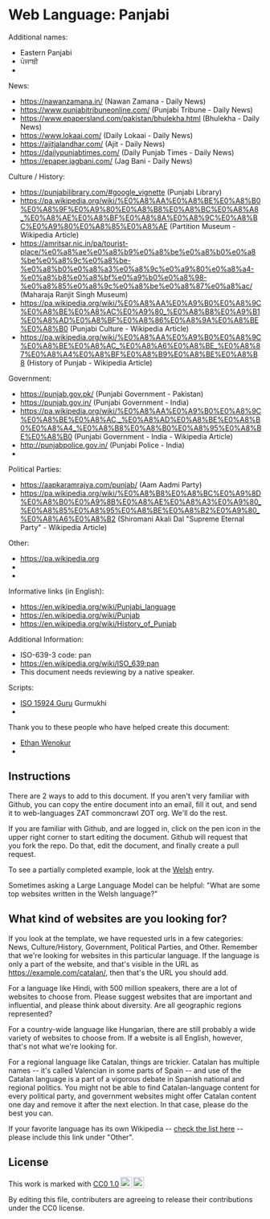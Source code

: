 # Web Language: Panjabi

Additional names:
- Eastern Panjabi
- ਪੰਜਾਬੀ
- 

News:
- https://nawanzamana.in/ (Nawan Zamana - Daily News)
- https://www.punjabitribuneonline.com/ (Punjabi Tribune - Daily News)
- https://www.epapersland.com/pakistan/bhulekha.html (Bhulekha - Daily News)
- https://www.lokaai.com/ (Daily Lokaai - Daily News)
- https://ajitjalandhar.com/ (Ajit - Daily News)
- https://dailypunjabtimes.com/ (Daily Punjab Times - Daily News)
- https://epaper.jagbani.com/ (Jag Bani - Daily News)

Culture / History:
- https://punjabilibrary.com/#google_vignette (Punjabi Library)
- https://pa.wikipedia.org/wiki/%E0%A8%AA%E0%A8%BE%E0%A8%B0%E0%A8%9F%E0%A9%80%E0%A8%B8%E0%A8%BC%E0%A8%A8_%E0%A8%AE%E0%A8%BF%E0%A8%8A%E0%A8%9C%E0%A8%BC%E0%A9%80%E0%A8%85%E0%A8%AE (Partition Museum - Wikipedia Article)
- https://amritsar.nic.in/pa/tourist-place/%e0%a8%ae%e0%a8%b9%e0%a8%be%e0%a8%b0%e0%a8%be%e0%a8%9c%e0%a8%be-%e0%a8%b0%e0%a8%a3%e0%a8%9c%e0%a9%80%e0%a8%a4-%e0%a8%b8%e0%a8%bf%e0%a9%b0%e0%a8%98-%e0%a8%85%e0%a8%9c%e0%a8%be%e0%a8%87%e0%a8%ac/ (Maharaja Ranjit Singh Museum)
- https://pa.wikipedia.org/wiki/%E0%A8%AA%E0%A9%B0%E0%A8%9C%E0%A8%BE%E0%A8%AC%E0%A9%80_%E0%A8%B8%E0%A9%B1%E0%A8%AD%E0%A8%BF%E0%A8%86%E0%A8%9A%E0%A8%BE%E0%A8%B0 (Punjabi Culture - Wikipedia Article)
- https://pa.wikipedia.org/wiki/%E0%A8%AA%E0%A9%B0%E0%A8%9C%E0%A8%BE%E0%A8%AC_%E0%A8%A6%E0%A8%BE_%E0%A8%87%E0%A8%A4%E0%A8%BF%E0%A8%B9%E0%A8%BE%E0%A8%B8 (History of Punjab - Wikipedia Article)

Government:
- https://punjab.gov.pk/ (Punjabi Government - Pakistan)
- https://punjab.gov.in/ (Punjabi Government - India)
- https://pa.wikipedia.org/wiki/%E0%A8%AA%E0%A9%B0%E0%A8%9C%E0%A8%BE%E0%A8%AC,_%E0%A8%AD%E0%A8%BE%E0%A8%B0%E0%A8%A4_%E0%A8%B8%E0%A8%B0%E0%A8%95%E0%A8%BE%E0%A8%B0 (Punjabi Government - India - Wikipedia Article)
- http://punjabpolice.gov.in/ (Punjabi Police - India)
- 

Political Parties:
- https://aapkaramrajya.com/punjab/ (Aam Aadmi Party)
- https://pa.wikipedia.org/wiki/%E0%A8%B8%E0%A8%BC%E0%A9%8D%E0%A8%B0%E0%A9%8B%E0%A8%AE%E0%A8%A3%E0%A9%80_%E0%A8%85%E0%A8%95%E0%A8%BE%E0%A8%B2%E0%A9%80_%E0%A8%A6%E0%A8%B2 (Shiromani Akali Dal "Supreme Eternal Party" - Wikipedia Article)

Other:
- https://pa.wikipedia.org
- 
- 

Informative links (in English):
- https://en.wikipedia.org/wiki/Punjabi_language
- https://en.wikipedia.org/wiki/Punjab
- https://en.wikipedia.org/wiki/History_of_Punjab

Additional Information:
- ISO-639-3 code: pan
- https://en.wikipedia.org/wiki/ISO_639:pan
- This document needs reviewing by a native speaker.


Scripts:
- <a href="https://en.wikipedia.org/wiki/ISO_15924">ISO 15924 Guru</a> Gurmukhi
- 

Thank you to these people who have helped create this document:
- [Ethan Wenokur](https://github.com/e-Winnie)
- 

## Instructions

There are 2 ways to add to this document. If you aren't very familiar
with Github, you can copy the entire document into an email, fill it
out, and send it to web-languages ZAT commoncrawl ZOT org. We'll do the rest.

If you are familiar with Github, and are logged in, click on the pen
icon in the upper right corner to start editing the document.
Github will request that you fork the repo. Do that, edit the
document, and finally create a pull request.

To see a partially completed example, look at the
[Welsh](../living/welsh.md) entry.

Sometimes asking a Large Language Model can be helpful: "What are some
top websites written in the Welsh language?"

## What kind of websites are you looking for?

If you look at the template, we have requested urls in a few
categories: News, Culture/History, Government, Political Parties, and
Other. Remember that we're looking for websites in this particular
language. If the language is only a part of the website, and that's
visible in the URL as https://example.com/catalan/, then that's the
URL you should add.

For a language like Hindi, with 500 million speakers, there are a lot
of websites to choose from. Please suggest websites that are important
and influential, and please think about diversity. Are all geographic
regions represented?

For a country-wide language like Hungarian, there are still probably a
wide variety of websites to choose from. If a website is all English,
however, that's not what we're looking for.

For a regional language like Catalan, things are trickier. Catalan has
multiple names -- it's called Valencian in some parts of Spain -- and
use of the Catalan language is a part of a vigorous debate in Spanish
national and regional politics. You might not be able to find
Catalan-language content for every political party, and government
websites might offer Catalan content one day and remove it after
the next election. In that case, please do the best you can.

If your favorite language has its own Wikipedia -- [check the list here](https://en.wikipedia.org/wiki/List_of_Wikipedias) --
please include this link under "Other".

## License

<p xmlns:cc="http://creativecommons.org/ns#" >This work is marked with <a href="https://creativecommons.org/publicdomain/zero/1.0/?ref=chooser-v1" target="_blank" rel="license noopener noreferrer" style="display:inline-block;">CC0 1.0<img style="height:22px!important;margin-left:3px;vertical-align:text-bottom;" src="https://mirrors.creativecommons.org/presskit/icons/cc.svg?ref=chooser-v1" alt=""><img style="height:22px!important;margin-left:3px;vertical-align:text-bottom;" src="https://mirrors.creativecommons.org/presskit/icons/zero.svg?ref=chooser-v1" alt=""></a></p>

By editing this file, contributers are agreeing to release their contributions under the CC0 license.

